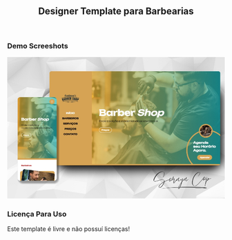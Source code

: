 <div align="center">

  <h2 align="center">Designer Template para Barbearias</h2>
</div>

<br />

### Demo Screeshots

![Desktop Demo](desktop.jpg "Desktop Demo")

### Licença Para Uso
Este template é livre e não possuí licenças!
